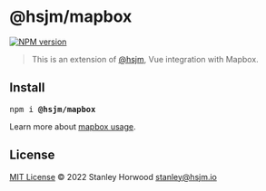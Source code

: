 # @hsjm/mapbox

[![NPM version](https://img.shields.io/npm/v/@hsjm/mapbox?color=a1b858)](https://www.npmjs.com/package/@hsjm/mapbox)

> This is an extension of [@hsjm](https://github.com/hsjm-io/hsjm), Vue integration with Mapbox.

## Install

<pre class='language-bash'>
npm i <b>@hsjm/mapbox</b>
</pre>

Learn more about [mapbox usage](https://docs.hsjm.io/guide/mapbox).

## License

[MIT License](https://github.com/hsjm-io/hsjm/blob/master/LICENSE) © 2022 Stanley Horwood <stanley@hsjm.io>
  